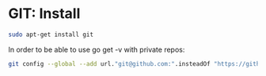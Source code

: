# GIT: Install

```sh
sudo apt-get install git
```

In order to be able to use go get -v with private repos:

```sh
git config --global --add url."git@github.com:".insteadOf "https://github.com/"
```
